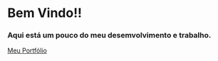 <!DOCTYPE html>
<html>
<head>
  <h1>Bem Vindo!!</h1>
<style>
</style>
</head>
<body>
<h3>Aqui está um pouco do meu desemvolvimento e trabalho.</h3>
  <a class="link-with-arrow" href="https://jv-quintino.github.io/jv/">Meu Portfólio</a>
</body>
</html>
